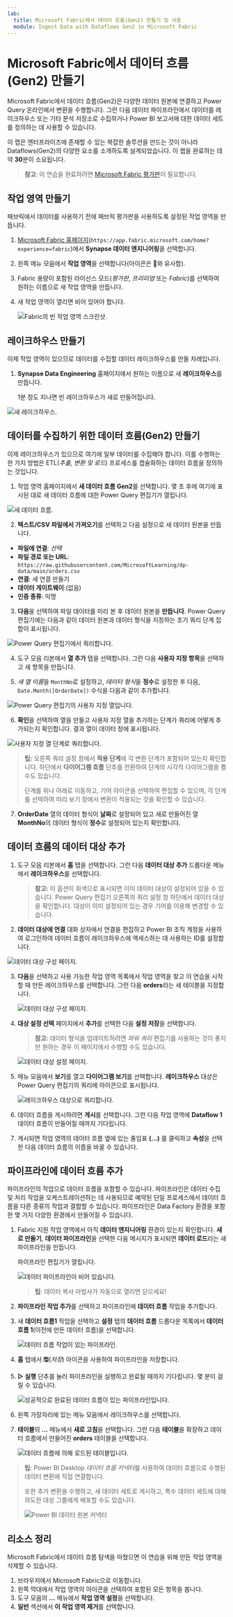 ```yaml
---
lab:
  title: Microsoft Fabric에서 데이터 흐름(Gen2) 만들기 및 사용
  module: Ingest Data with Dataflows Gen2 in Microsoft Fabric
---
```


# Microsoft Fabric에서 데이터 흐름(Gen2) 만들기

Microsoft Fabric에서 데이터 흐름(Gen2)은 다양한 데이터 원본에 연결하고 Power Query 온라인에서 변환을 수행합니다. 그런 다음 데이터 파이프라인에서 데이터를 레이크하우스 또는 기타 분석 저장소로 수집하거나 Power BI 보고서에 대한 데이터 세트를 정의하는 데 사용할 수 있습니다.

이 랩은 엔터프라이즈에 존재할 수 있는 복잡한 솔루션을 만드는 것이 아니라 Dataflows(Gen2)의 다양한 요소를 소개하도록 설계되었습니다. 이 랩을 완료하는 데 약 **30**분이 소요됩니다.

> **참고**: 이 연습을 완료하려면 [Microsoft Fabric 평가판](https://learn.microsoft.com/fabric/get-started/fabric-trial)이 필요합니다.

## 작업 영역 만들기

패브릭에서 데이터를 사용하기 전에 패브릭 평가판을 사용하도록 설정된 작업 영역을 만듭니다.

1. [Microsoft Fabric 홈페이지](https://app.fabric.microsoft.com/home?experience=fabric)(`https://app.fabric.microsoft.com/home?experience=fabric`)에서 **Synapse 데이터 엔지니어링**을 선택합니다.
1. 왼쪽 메뉴 모음에서 **작업 영역**을 선택합니다(아이콘은 와 유사함).
1. Fabric 용량이 포함된 라이선스 모드(*평가판*, *프리미엄* 또는 *Fabric*)를 선택하여 원하는 이름으로 새 작업 영역을 만듭니다.
1. 새 작업 영역이 열리면 비어 있어야 합니다.

    ![Fabric의 빈 작업 영역 스크린샷.](./Images/new-workspace.png)

## 레이크하우스 만들기

이제 작업 영역이 있으므로 데이터를 수집할 데이터 레이크하우스를 만들 차례입니다.

1. **Synapse Data Engineering** 홈페이지에서 원하는 이름으로 새 **레이크하우스**를 만듭니다.

    1분 정도 지나면 빈 레이크하우스가 새로 만들어집니다.

 ![새 레이크하우스.](./Images/new-lakehouse.png)

## 데이터를 수집하기 위한 데이터 흐름(Gen2) 만들기

이제 레이크하우스가 있으므로 여기에 일부 데이터를 수집해야 합니다. 이를 수행하는 한 가지 방법은 ETL(*추출, 변환 및 로드*) 프로세스를 캡슐화하는 데이터 흐름을 정의하는 것입니다.

1. 작업 영역 홈페이지에서 **새 데이터 흐름 Gen2**를 선택합니다. 몇 초 후에 여기에 표시된 대로 새 데이터 흐름에 대한 Power Query 편집기가 열립니다.

 ![새 데이터 흐름.](./Images/new-dataflow.png)

2. **텍스트/CSV 파일에서 가져오기**를 선택하고 다음 설정으로 새 데이터 원본을 만듭니다.
 - **파일에 연결**: *선택*
 - **파일 경로 또는 URL**: `https://raw.githubusercontent.com/MicrosoftLearning/dp-data/main/orders.csv`
 - **연결**: 새 연결 만들기
 - **데이터 게이트웨이**:(없음)
 - **인증 종류**: 익명

3. **다음**을 선택하여 파일 데이터를 미리 본 후 데이터 원본을 **만듭니다**. Power Query 편집기에는 다음과 같이 데이터 원본과 데이터 형식을 지정하는 초기 쿼리 단계 집합이 표시됩니다.

 ![Power Query 편집기에서 쿼리합니다.](./Images/power-query.png)

4. 도구 모음 리본에서 **열 추가** 탭을 선택합니다. 그런 다음 **사용자 지정 항목**을 선택하고 새 항목을 만듭니다.

5. *새 열 이름*을 `MonthNo`로 설정하고, *데이터 형식*을 **정수**로 설정한 후 다음, `Date.Month([OrderDate])` 수식을 다음과 같이 추가합니다.

 ![Power Query 편집기의 사용자 지정 열입니다.](./Images/custom-column.png)

6. **확인**을 선택하여 열을 만들고 사용자 지정 열을 추가하는 단계가 쿼리에 어떻게 추가되는지 확인합니다. 결과 열이 데이터 창에 표시됩니다.

 ![사용자 지정 열 단계로 쿼리합니다.](./Images/custom-column-added.png)

> **팁:** 오른쪽 쿼리 설정 창에서 **적용 단계**에 각 변환 단계가 포함되어 있는지 확인합니다. 하단에서 **다이어그램 흐름** 단추를 전환하여 단계의 시각적 다이어그램을 켤 수도 있습니다.
>
> 단계를 위나 아래로 이동하고, 기어 아이콘을 선택하여 편집할 수 있으며, 각 단계를 선택하여 미리 보기 창에서 변환이 적용되는 것을 확인할 수 있습니다.

7. **OrderDate** 열의 데이터 형식이 **날짜**로 설정되어 있고 새로 만들어진 열 **MonthNo**의 데이터 형식이 **정수**로 설정되어 있는지 확인합니다.

## 데이터 흐름의 데이터 대상 추가

1. 도구 모음 리본에서 **홈** 탭을 선택합니다. 그런 다음 **데이터 대상 추가** 드롭다운 메뉴에서 **레이크하우스**를 선택합니다.

   > **참고:** 이 옵션이 회색으로 표시되면 이미 데이터 대상이 설정되어 있을 수 있습니다. Power Query 편집기 오른쪽의 쿼리 설정 창 하단에서 데이터 대상을 확인합니다. 대상이 이미 설정되어 있는 경우 기어를 이용해 변경할 수 있습니다.

2. **데이터 대상에 연결** 대화 상자에서 연결을 편집하고 Power BI 조직 계정을 사용하여 로그인하여 데이터 흐름이 레이크하우스에 액세스하는 데 사용하는 ID를 설정합니다.

 ![데이터 대상 구성 페이지.](./Images/dataflow-connection.png)

3. **다음**을 선택하고 사용 가능한 작업 영역 목록에서 작업 영역을 찾고 이 연습을 시작할 때 만든 레이크하우스를 선택합니다. 그런 다음 **orders**라는 새 테이블을 지정합니다.

   ![데이터 대상 구성 페이지.](./Images/data-destination-target.png)

4. **대상 설정 선택** 페이지에서 **추가**를 선택한 다음 **설정 저장**을 선택합니다.
    > **참고:** 데이터 형식을 업데이트하려면 *파워 쿼리* 편집기를 사용하는 것이 좋지만 원하는 경우 이 페이지에서 수행할 수도 있습니다.

    ![데이터 대상 설정 페이지.](./Images/destination-settings.png)

5. 메뉴 모음에서 **보기**를 열고 **다이어그램 보기**를 선택합니다. **레이크하우스** 대상은 Power Query 편집기의 쿼리에 아이콘으로 표시됩니다.

   ![레이크하우스 대상으로 쿼리합니다.](./Images/lakehouse-destination.png)

6. 데이터 흐름을 게시하려면 **게시**를 선택합니다. 그런 다음 작업 영역에 **Dataflow 1** 데이터 흐름이 만들어질 때까지 기다립니다.

7. 게시되면 작업 영역의 데이터 흐름 옆에 있는 줄임표 **(...)** 를 클릭하고 **속성**을 선택한 다음 데이터 흐름의 이름을 바꿀 수 있습니다.

## 파이프라인에 데이터 흐름 추가

파이프라인의 작업으로 데이터 흐름을 포함할 수 있습니다. 파이프라인은 데이터 수집 및 처리 작업을 오케스트레이션하는 데 사용되므로 예약된 단일 프로세스에서 데이터 흐름을 다른 종류의 작업과 결합할 수 있습니다. 파이프라인은 Data Factory 환경을 포함한 몇 가지 다양한 환경에서 만들어질 수 있습니다.

1. Fabric 지원 작업 영역에서 아직 **데이터 엔지니어링** 환경이 있는지 확인합니다. **새로 만들기**, **데이터 파이프라인**을 선택한 다음 메시지가 표시되면 **데이터 로드**라는 새 파이프라인을 만듭니다.

   파이프라인 편집기가 열립니다.

   ![데이터 파이프라인이 비어 있습니다.](./Images/new-pipeline.png)

   > **팁**: 데이터 복사 마법사가 자동으로 열리면 닫으세요!

2. **파이프라인 작업 추가**를 선택하고 파이프라인에 **데이터 흐름** 작업을 추가합니다.

3. 새 **데이터 흐름1** 작업을 선택하고 **설정** 탭의 **데이터 흐름** 드롭다운 목록에서 **데이터 흐름 1**(이전에 만든 데이터 흐름)을 선택합니다.

   ![데이터 흐름 작업이 있는 파이프라인.](./Images/dataflow-activity.png)

4. **홈** 탭에서 **&#128427;**(*저장*) 아이콘을 사용하여 파이프라인을 저장합니다.
5. **&#9655; 실행** 단추를 눌러 파이프라인을 실행하고 완료될 때까지 기다립니다. 몇 분이 걸릴 수 있습니다.

   ![성공적으로 완료된 데이터 흐름이 있는 파이프라인입니다.](./Images/dataflow-pipeline-succeeded.png)

6. 왼쪽 가장자리에 있는 메뉴 모음에서 레이크하우스를 선택합니다.
7. **테이블**의 **...** 메뉴에서 **새로 고침**을 선택합니다. 그런 다음 **테이블**을 확장하고 데이터 흐름에서 만들어진 **orders** 테이블을 선택합니다.

   ![데이터 흐름에 의해 로드된 테이블입니다.](./Images/loaded-table.png)

> **팁**: Power BI Desktop *데이터 흐름 커넥터*를 사용하여 데이터 흐름으로 수행된 데이터 변환에 직접 연결합니다.
>
> 또한 추가 변환을 수행하고, 새 데이터 세트로 게시하고, 특수 데이터 세트에 대해 의도한 대상 그룹에게 배포할 수도 있습니다.
>
>![Power BI 데이터 원본 커넥터](Images/pbid-dataflow-connectors.png)

## 리소스 정리

Microsoft Fabric에서 데이터 흐름 탐색을 마쳤으면 이 연습을 위해 만든 작업 영역을 삭제할 수 있습니다.

1. 브라우저에서 Microsoft Fabric으로 이동합니다.
1. 왼쪽 막대에서 작업 영역의 아이콘을 선택하여 포함된 모든 항목을 봅니다.
1. 도구 모음의 **...** 메뉴에서 **작업 영역 설정**을 선택합니다.
1. **일반** 섹션에서 **이 작업 영역 제거**를 선택합니다.
